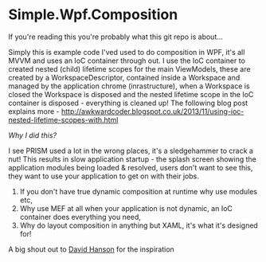 Simple.Wpf.Composition
======================

If you're reading this you're probably what this git repo is about...

Simply this is example code I'ved used to do composition in WPF, it's all MVVM and uses an IoC container through out. I use the IoC container to created nested (child) lifetime scopes for the main ViewModels, these are created by a WorkspaceDescriptor, contained inside a Workspace and managed by the application chrome (inrastructure), when a Workspace is closed the Workspace is disposed and the nested lifetime scope in the IoC container is disposed - everything is cleaned up! The following blog post explains more - http://awkwardcoder.blogspot.co.uk/2013/11/using-ioc-nested-lifetime-scopes-with.html

*Why I did this?*

I see PRISM used a lot in the wrong places, it's a sledgehammer to crack a nut! This results in slow application startup - the splash screen showing the application modules being loaded & resolved, users don't want to see this, they want to use your application to get on with their jobs.

  1. If you don't have true dynamic composition at runtime why use modules etc,
  2. Why use MEF at all when your application is not dynamic, an IoC container does everything you need,
  3. Why do layout composition in anything but XAML, it's what it's designed for!
  

A big shout out to [David Hanson](https://github.com/Davidhanson90) for the inspiration

 
  
 
  

